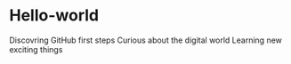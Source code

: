 # Hello-world
Discovring GitHub first steps
Curious about the digital world
Learning new exciting things 
